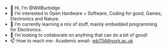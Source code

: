 - 👋 Hi, I’m @WillBurbidge
- 👀 I’m interested in Open Hardware + Software, Coding for good, Games, Electronics and Nature.
- 🌱 I’m currently learning a mix of stuff, mainly embedded programming for Electronics.
- 💞️ I’m looking to collaborate on anything that can do a bit of good!
- 📫 How to reach me- Academic email- wb734@york.ac.uk

<!---
WillBurbidge/WillBurbidge is a ✨ special ✨ repository because its `README.md` (this file) appears on your GitHub profile.
You can click the Preview link to take a look at your changes.
--->
